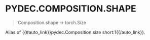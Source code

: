 # PYDEC.COMPOSITION.SHAPE
> Composition.shape  →  torch.Size

Alias of {{#auto_link}}pydec.Composition.size short:1{{/auto_link}}.